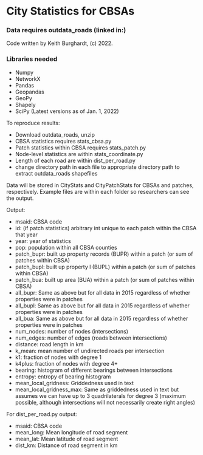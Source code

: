 # City Statistics for CBSAs

### Data requires outdata_roads (linked in:) 

Code written by Keith Burghardt, (c) 2022. 

### Libraries needed
- Numpy
- NetworkX
- Pandas
- Geopandas
- GeoPy
- Shapely
- SciPy
(Latest versions as of Jan. 1, 2022)

To reproduce results: 
- Download outdata_roads, unzip
- CBSA statistics requires stats_cbsa.py
- Patch statistics within CBSA requires stats_patch.py
- Node-level statistics are within stats_coordinate.py
- Length of each road are within dist_per_road.py
- change directory path in each file to appropriate directory path to extract outdata_roads shapefiles


Data will be stored in CityStats and CityPatchStats for CBSAs and patches, respectively. Example files are within each folder so researchers can see the output. 

Output:

- msaid: CBSA code 
- id: (if patch statistics) arbitrary int unique to each patch within the CBSA that year
- year: year of statistics
- pop: population within all CBSA counties
- patch_bupr: built up property records (BUPR) within a patch (or sum of patches within CBSA)
- patch_bupl: built up property l (BUPL) within a patch (or sum of patches within CBSA)
- patch_bua: built up area (BUA) within a patch (or sum of patches within CBSA)
- all_bupr: Same as above but for all data in 2015 regardless of whether properties were in patches
- all_bupl: Same as above but for all data in 2015 regardless of whether properties were in patches
- all_bua: Same as above but for all data in 2015 regardless of whether properties were in patches
- num_nodes: number of nodes (intersections)
- num_edges: number of edges (roads between intersections)
- distance: road length in km
- k_mean: mean number of undirected roads per intersection
- k1: fraction of nodes with degree 1
- k4plus: fraction of nodes with degree 4+
- bearing: histogram of different bearings between intersections
- entropy: entropy of bearing histogram
- mean_local_gridness: Griddedness used in text
- mean_local_gridness_max: Same as griddedness used in text but assumes we can have up to 3 quadrilaterals for degree 3 (maximum possible, although intersections will not necessarily create right angles)

For dist_per_road.py output:
- msaid: CBSA code 
- mean_long: Mean longitude of road segment
- mean_lat: Mean latitude of road segment
- dist_km: Distance of road segment in km
